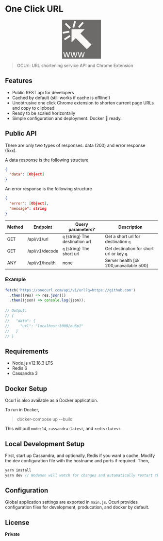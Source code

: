 <h1><b>O</b>ne <b>C</b>lick <b>U</b>RL</h1>
<p align="center">
  <img align="center" src="public/img/icon128.png">
</P>

> OCUrl: URL shortening service API and Chrome Extension

## Features

- Public REST api for developers
- Cached by default (still works if cache is offline!)
- Unobtrusive one click Chrome extension to shorten current page URLs and copy to clipboad
- Ready to be scaled horizontally
- Simple configuration and deployment. Docker 🐋 ready.

## Public API

There are only two types of responses: data (200) and error response (5xx).

A data response is the following structure

```json
{
  "data": [Object]
}
```

An error response is the following structure

```json
{
  "error": [Object],
  "message": string
}
```

| Method | Endpoint       | Query parameters?                | Description                               |
| ------ | -------------- | -------------------------------- | ----------------------------------------- |
| GET    | /api/v1/url    | `q` {string} The destination url | Get a short url for destination `q`       |
| GET    | /api/v1/decode | `q` {string} The short url       | Get destination for short url or key `q`. |
| ANY    | /api/v1/health | none                             | Server health [ok 200,unavailable 500]    |

### Example

```javascript
fetch('https://onecurl.com/api/v1/url?q=https://github.com')
  .then((res) => res.json())
  .then((json) => console.log(json));

// Output:
// {
//   "data": {
//     "url": "localhost:3000/ou6p1"
//   }
// }
```

## Requirements

- Node.js v12.18.3 LTS
- Redis 6
- Cassandra 3

## Docker Setup

Ocurl is also available as a Docker application.

To run in Docker,

> docker-compose up --build

This will pull `node:14`, `cassandra:latest`, and `redis:latest`.

## Local Development Setup

First, start up Cassandra, and optionally, Redis if you want a cache. Modify the dev configuration file with the hostname and ports if required. Then,

```javascript
yarn install
yarn dev // Nodemon will watch for changes and automatically restart the server
```

## Configuration

Global application settings are exported in `main.js`. Ocurl provides configuration files for development, producation, and docker by default.

## License

**Private**
